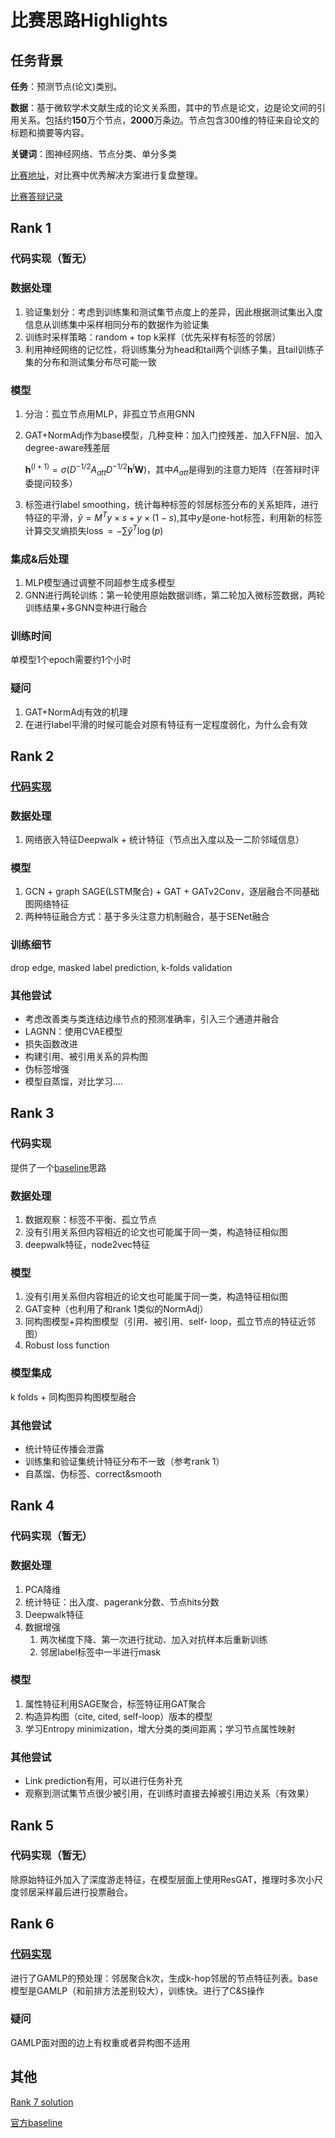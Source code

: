 # 比赛思路Highlights

## 任务背景

**任务**：预测节点(论文)类别。

**数据**：基于微软学术文献生成的论文关系图，其中的节点是论文，边是论文间的引用关系。包括约**150**万个节点，**2000**万条边。节点包含300维的特征来自论文的标题和摘要等内容。

**关键词**：图神经网络、节点分类、单分多类

[比赛地址](https://www.biendata.xyz/competition/maxp_dgl/)，对比赛中优秀解决方案进行复盘整理。

[比赛答辩记录](https://www.bilibili.com/video/BV1fr4y1v737?p=2)

## Rank 1

### 代码实现（暂无）

### 数据处理

1. 验证集划分：考虑到训练集和测试集节点度上的差异，因此根据测试集出入度信息从训练集中采样相同分布的数据作为验证集
2. 训练时采样策略：random + top k采样（优先采样有标签的邻居）
3. 利用神经网络的记忆性，将训练集分为head和tail两个训练子集，且tail训练子集的分布和测试集分布尽可能一致

### 模型

1. 分治：孤立节点用MLP，非孤立节点用GNN

2. GAT+NormAdj作为base模型，几种变种：加入门控残差、加入FFN层、加入degree-aware残差层

   $\boldsymbol{h}^{(l+1)}=\sigma\left(D^{-1 / 2} A_{a t t} D^{-1 / 2} \boldsymbol{h}^{l} \boldsymbol{W}\right)$，其中$A_{a t t}$是得到的注意力矩阵（在答辩时评委提问较多）

3. 标签进行label smoothing，统计每种标签的邻居标签分布的关系矩阵，进行特征的平滑，$\tilde{y}=M^{T} y \times s+y \times(1-s)$,其中$y$是one-hot标签，利用新的标签计算交叉熵损失$\operatorname{loss}=-\sum \tilde{y}^{T} \log (p)$

   

### 集成&后处理

1. MLP模型通过调整不同超参生成多模型
2. GNN进行两轮训练：第一轮使用原始数据训练，第二轮加入微标签数据，两轮训练结果+多GNN变种进行融合

### 训练时间

单模型1个epoch需要约1个小时

### 疑问

1. GAT+NormAdj有效的机理
2. 在进行label平滑的时候可能会对原有特征有一定程度弱化，为什么会有效

## Rank 2

### [代码实现](https://github.com/langgege-cqu/maxp_dgl)

### 数据处理

1. 网络嵌入特征Deepwalk + 统计特征（节点出入度以及一二阶邻域信息）

### 模型

1.  GCN + graph SAGE(LSTM聚合) + GAT + GATv2Conv，逐层融合不同基础图网络特征
2. 两种特征融合方式：基于多头注意力机制融合，基于SENet融合

### 训练细节

drop edge, masked label prediction, k-folds validation

### 其他尝试

- 考虑改善类与类连结边缘节点的预测准确率，引入三个通道并融合
- LAGNN：使用CVAE模型
- 损失函数改进
- 构建引用、被引用关系的异构图
- 伪标签增强
- 模型自蒸馏，对比学习....

## Rank 3

### 代码实现

提供了一个[baseline](https://github.com/minghaochen/2021-MAXP-DGL-GraphML-competition-intermediate-solution-)思路

### 数据处理

1. 数据观察：标签不平衡、孤立节点
2. 没有引用关系但内容相近的论文也可能属于同一类，构造特征相似图
3. deepwalk特征，node2vec特征

### 模型

1. 没有引用关系但内容相近的论文也可能属于同一类，构造特征相似图
2. GAT变种（也利用了和rank 1类似的NormAdj）
3. 同构图模型+异构图模型（引用、被引用、self- loop，孤立节点的特征近邻图）
4. Robust loss function

### 模型集成

k folds + 同构图异构图模型融合

### 其他尝试

- 统计特征传播会泄露
- 训练集和验证集统计特征分布不一致（参考rank 1）
- 自蒸馏、伪标签、correct&smooth

## Rank 4

### 代码实现（暂无）

### 数据处理

1. PCA降维
2. 统计特征：出入度、pagerank分数、节点hits分数
3. Deepwalk特征
4. 数据增强
   1. 两次梯度下降、第一次进行扰动、加入对抗样本后重新训练
   2. 邻居label标签中一半进行mask

### 模型

1. 属性特征利用SAGE聚合，标签特征用GAT聚合
2. 构造异构图（cite, cited, self-loop）版本的模型
3. 学习Entropy minimization，增大分类的类间距离；学习节点属性映射

### 其他尝试

- Link prediction有用，可以进行任务补充
- 观察到测试集节点很少被引用，在训练时直接去掉被引用边关系（有效果）

## Rank 5

### 代码实现（暂无）

除原始特征外加入了深度游走特征，在模型层面上使用ResGAT，推理时多次小尺度邻居采样最后进行投票融合。

## Rank 6

### [代码实现](https://github.com/ytchx1999/MAXP_DGL_Graph)

进行了GAMLP的预处理：邻居聚合k次，生成k-hop邻居的节点特征列表。base模型是GAMLP（和前排方法差别较大），训练快。进行了C&S操作

### 疑问

GAMLP面对图的边上有权重或者异构图不适用

## 其他

[Rank 7 solution](https://github.com/dmlc/dgl/tree/master/examples/pytorch/ogb_lsc/MAG240M)

[官方baseline](https://github.com/dglai/maxp_baseline_model)


